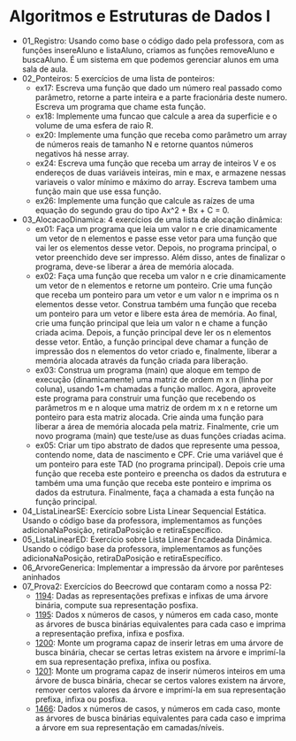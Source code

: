 # Algoritmos e Estruturas de Dados I

- 01_Registro: Usando como base o código dado pela professora, com as funções insereAluno e listaAluno, criamos as funções removeAluno e buscaAluno. É um sistema em que podemos gerenciar alunos em uma sala de aula.
- 02_Ponteiros: 5 exercícios de uma lista de ponteiros:
  - ex17: Escreva uma função que dado um número real passado como parâmetro, retorne a parte inteira e a parte fracionária deste numero. Escreva um programa que chame esta função.
  - ex18: Implemente uma funcao que calcule a area da superficie e o volume de uma esfera de raio R.
  - ex20: Implemente uma função que receba como parâmetro um array de números reais de tamanho N e retorne quantos números negativos há nesse array.
  - ex24: Escreva uma função que receba um array de inteiros V e os endereços de duas variáveis inteiras, min e max, e armazene nessas variaveis o valor mínimo e máximo do array. Escreva tambem uma função main que use essa função.
  - ex26: Implemente uma função que calcule as raízes de uma equação do segundo grau do tipo Ax^2 + Bx + C = 0.
- 03_AlocacaoDinamica: 4 exercícios de uma lista de alocação dinâmica:
  - ex01: Faça um programa que leia um valor n e crie dinamicamente um vetor de n elementos e passe esse vetor para uma função que vai ler os elementos desse vetor. Depois, no programa principal, o vetor preenchido deve ser impresso. Além disso, antes de finalizar o programa, deve-se liberar a área de memória alocada.
  - ex02: Faça uma função que receba um valor n e crie dinamicamente um vetor de n elementos e retorne um ponteiro. Crie uma função que receba um ponteiro para um vetor e um valor n e imprima os n elementos desse vetor. Construa também uma função que receba um ponteiro para um vetor e libere esta área de memória. Ao final, crie uma função principal que leia um valor n e chame a função criada acima. Depois, a função principal deve ler os n elementos desse vetor. Então, a função principal deve chamar a função de impressão dos n elementos do vetor criado e, finalmente, liberar a memória alocada através da função criada para liberação.
  - ex03: Construa um programa (main) que aloque em tempo de execução (dinamicamente) uma matriz de ordem m x n (linha por coluna), usando 1+m chamadas a função malloc. Agora, aproveite este programa para construir uma função que recebendo os parâmetros m e n aloque uma matriz de ordem m x n e retorne um ponteiro para esta matriz alocada. Crie ainda uma função para liberar a área de memória alocada pela matriz. Finalmente, crie um novo programa (main) que teste/use as duas funções criadas acima.
  - ex05: Criar um tipo abstrato de dados que represente uma pessoa, contendo nome, data de nascimento e CPF. Crie uma variável que é um ponteiro para este TAD (no programa principal). Depois crie uma função que receba este ponteiro e preencha os dados da estrutura e também uma uma função que receba este ponteiro e imprima os dados da estrutura. Finalmente, faça a chamada a esta função na função principal.
- 04_ListaLinearSE: Exercício sobre Lista Linear Sequencial Estática. Usando o código base da professora, implementamos as funções adicionaNaPosição, retiraDaPosição e retiraEspecífico.
- 05_ListaLinearED: Exercício sobre Lista Linear Encadeada Dinâmica. Usando o código base da professora, implementamos as funções adicionaNaPosição, retiraDaPosição e retiraEspecífico.
- 06_ArvoreGenerica: Implementar a impressão da árvore por parênteses aninhados
- 07_Prova2: Exercícios do Beecrowd que contaram como a nossa P2:
  - [1194](https://judge.beecrowd.com/en/problems/view/1194): Dadas as representações prefixas e infixas de uma árvore binária, compute sua representação posfixa.
  - [1195](https://judge.beecrowd.com/en/problems/view/1195): Dados x números de casos, y números em cada caso, monte as árvores de busca binárias equivalentes para cada caso e imprima a representação prefixa, infixa e posfixa.
  - [1200](https://judge.beecrowd.com/en/problems/view/1200): Monte um programa capaz de inserir letras em uma árvore de busca binária, checar se certas letras existem na árvore e imprimí-la em sua representação prefixa, infixa ou posfixa.
  - [1201](https://judge.beecrowd.com/en/problems/view/1201): Monte um programa capaz de inserir números inteiros em uma árvore de busca binária, checar se certos valores existem na árvore, remover certos valores da árvore e imprimí-la em sua representação prefixa, infixa ou posfixa.
  - [1466](https://judge.beecrowd.com/en/problems/view/1466): Dados x números de casos, y números em cada caso, monte as árvores de busca binárias equivalentes para cada caso e imprima a árvore em sua representação em camadas/níveis.
